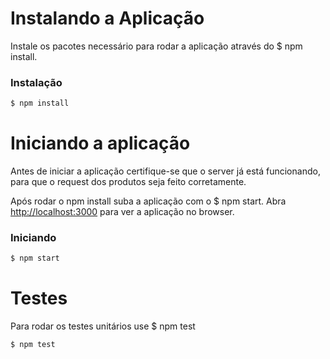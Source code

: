 
# Instalando a Aplicação
Instale os pacotes necessário para rodar a aplicação através do  $ npm install.

### Instalação
```bash
$ npm install 
```

# Iniciando a aplicação
Antes de iniciar a aplicação certifique-se que o server já está funcionando, para que o request dos produtos seja feito corretamente. 

Após rodar o npm install suba a aplicação com o $ npm start. Abra [http://localhost:3000](http://localhost:3000) para ver a aplicação no browser.

### Iniciando
```bash
$ npm start
```

# Testes
Para rodar os testes unitários use $ npm test

```bash
$ npm test
```